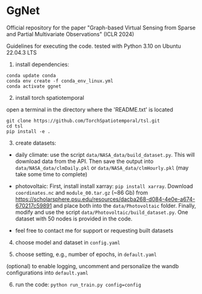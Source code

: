 # GgNet
Official repository for the paper "Graph-based Virtual Sensing from Sparse and Partial Multivariate Observations" (ICLR 2024)


Guidelines for executing the code.
tested with Python 3.10 on Ubuntu 22.04.3 LTS


1) install dependencies:
```
conda update conda
conda env create -f conda_env_linux.yml  
conda activate ggnet
```


2) install torch spatiotemporal

open a terminal in the directory where the 'README.txt' is located
```
git clone https://github.com/TorchSpatiotemporal/tsl.git
cd tsl
pip install -e .
```


3) create datasets:
- daily climate: use the script `data/NASA_data/build_dataset.py`. This will download data from the API. Then save the output into `data/NASA_data/clmDaily.pkl` or `data/NASA_data/clmHourly.pkl` (may take some time to complete)
  
- photovoltaic: First, install install xarray: `pip install xarray`. Download `coordinates.nc` and `module_00.tar.gz` (~86 Gb) from https://scholarsphere.psu.edu/resources/dacba268-d084-4e0e-a674-670217c59891 and place both into the `data/Photovoltaic` folder. Finally, modify and use the script `data/Photovoltaic/build_dataset.py`.
One dataset with 50 nodes is provided in the code. 

- feel free to contact me for support or requesting built datasets


4) choose model and dataset in `config.yaml`

  
5) choose setting, e.g., number of epochs, in `default.yaml`

(optional) to enable logging, uncomment and personalize the wandb configurations into `default.yaml`

6) run the code:  `python run_train.py config=config`
